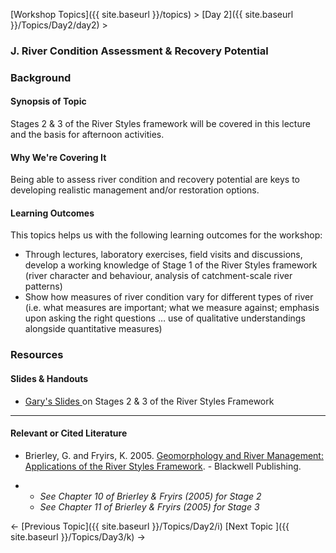 [Workshop Topics]({{ site.baseurl }}/topics)‎ > ‎[Day 2]({{ site.baseurl }}/Topics/Day2/day2)‎ >

### J. River Condition Assessment & Recovery Potential



### Background

#### Synopsis of Topic

Stages 2 & 3 of the River Styles framework will be covered in this lecture and the basis for afternoon activities.



#### Why We're Covering It

Being able to assess river condition and recovery potential are keys to developing realistic management and/or restoration options.

 

#### Learning Outcomes

This topics helps us with the following learning outcomes for the workshop:

- Through lectures, laboratory exercises, field visits and discussions, develop a working knowledge of Stage 1 of the River Styles framework (river character and behaviour, analysis of catchment-scale river patterns) 
- Show how measures of river condition vary for different types of river (i.e. what measures are important; what we measure against; emphasis upon asking the right questions … use of qualitative understandings alongside quantitative measures)



### Resources

#### Slides & Handouts

- [Gary's Slides ](http://etal.usu.edu/Workshops/RiverStyles/2013/RS%205%20Stages%202%20&%203.pdf)on Stages 2 & 3 of the River Styles Framework

------

#### Relevant or Cited Literature

- Brierley, G. and Fryirs, K. 2005. [Geomorphology and River Management: Applications of the River Styles Framework](http://www.wiley.com/WileyCDA/WileyTitle/productCd-1405115165.html). - Blackwell Publishing.

- - *See Chapter 10 of Brierley & Fryirs (2005) for Stage 2*
  - *See Chapter 11 of Brierley & Fryirs (2005) for Stage 3*



← [Previous Topic]({{ site.baseurl }}/Topics/Day2/i)                [Next Topic ]({{ site.baseurl }}/Topics/Day3/k)   →

